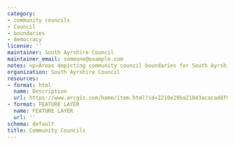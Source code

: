 ```yaml
---
category:
- community councils
- Council
- boundaries
- democracy
license: ''
maintainer: South Ayrshire Council
maintainer_email: someone@example.com
notes: <p>Areas depicting community council boundaries for South Ayrshire</p>
organization: South Ayrshire Council
resources:
- format: html
  name: Description
  url: https://www.arcgis.com/home/item.html?id=2210e29ba21043acacaddf98daecdaf9
- format: FEATURE LAYER
  name: FEATURE LAYER
  url: ''
schema: default
title: Community Councils
---
```

